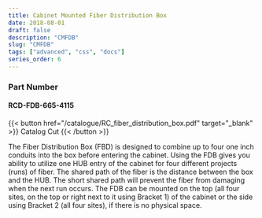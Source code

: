 ```yaml
---
title: Cabinet Mounted Fiber Distribution Box
date: 2018-08-01
draft: false
description: "CMFDB"
slug: "CMFDB"
tags: ["advanced", "css", "docs"]
series_order: 6
---
```


### Part Number
#### RCD-FDB-665-4115

{{< button href="/catalogue/RC_fiber_distribution_box.pdf" target="_blank" >}}
Catalog Cut
{{< /button >}}

The Fiber Distribution Box (FBD) is designed to combine up to four one inch conduits into the box before entering the cabinet. Using the FDB gives you ability to utilize one HUB entry of the cabinet for four different projects (runs) of fiber. The shared path of the fiber is the distance between the box and the HUB. The short shared path will prevent the fiber from damaging when the next run occurs. The FDB can be mounted on the top (all four sites, on the top or right next to it using Bracket 1) of the cabinet or the side using Bracket 2 (all four sites), if there is no physical space.
